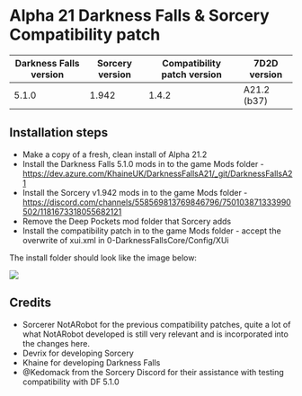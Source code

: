 # Alpha 21 Darkness Falls & Sorcery Compatibility patch

<table>
	<thead>
		<tr>
			<th>Darkness Falls version</th>
			<th>Sorcery version</th>
			<th>Compatibility patch version</th>
			<th>7D2D version</th>
		</tr>
	</thead>
	<tbody>
		<tr>
			<td>5.1.0</td>
			<td>1.942</td>
			<td>1.4.2</td>
			<td>A21.2 (b37)</td>			
		</tr>
	</tbody>
</table>

<h2>Installation steps</h2>
<ul>
	<li>Make a copy of a fresh, clean install of Alpha 21.2</li>
	<li>Install the Darkness Falls 5.1.0 mods in to the game Mods folder - <a href="https://dev.azure.com/KhaineUK/DarknessFallsA21/_git/DarknessFallsA21">https://dev.azure.com/KhaineUK/DarknessFallsA21/_git/DarknessFallsA21</a></li>
	<li>Install the Sorcery v1.942 mods in to the game Mods folder - <a href="https://discord.com/channels/558569813769846796/750103871333990502/1181673318055682121">https://discord.com/channels/558569813769846796/750103871333990502/1181673318055682121</a></li>
	<li>Remove the Deep Pockets mod folder that Sorcery adds</li>
	<li>Install the compatibility patch in to the game Mods folder - accept the overwrite of xui.xml in 0-DarknessFallsCore/Config/XUi</li>
</ul>

<p>The install folder should look like the image below:</p>
<img src="https://i.imgur.com/gtVKPxb.jpg">


<h2>Credits</h2>
<ul>
	<li>Sorcerer NotARobot for the previous compatibility patches, quite a lot of what NotARobot developed is still very relevant and is incorporated into the changes here.</li>
	<li>Devrix for developing Sorcery</li>
	<li>Khaine for developing Darkness Falls</li>
	<li>@Kedomack from the Sorcery Discord for their assistance with testing compatibility with DF 5.1.0</li>
</ul>
